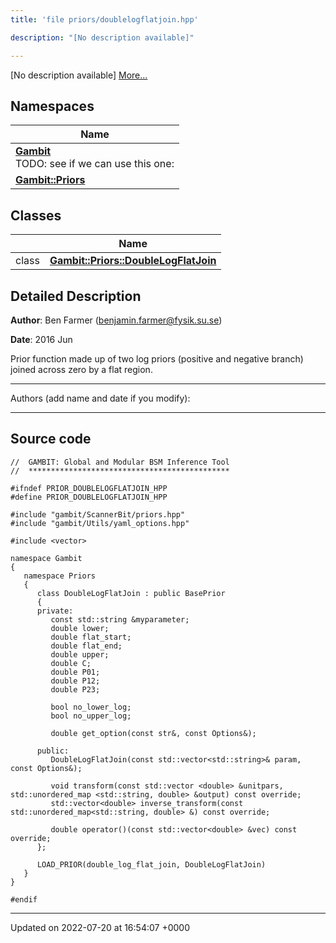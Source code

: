 ```yaml
---
title: 'file priors/doublelogflatjoin.hpp'

description: "[No description available]"

---
```







[No description available] [More...](#detailed-description)

## Namespaces

| Name           |
| -------------- |
| **[Gambit](/documentation/code/namespaces/namespacegambit/)** <br>TODO: see if we can use this one:  |
| **[Gambit::Priors](/documentation/code/namespaces/namespacegambit_1_1priors/)**  |

## Classes

|                | Name           |
| -------------- | -------------- |
| class | **[Gambit::Priors::DoubleLogFlatJoin](/documentation/code/classes/classgambit_1_1priors_1_1doublelogflatjoin/)**  |

## Detailed Description


**Author**: Ben Farmer ([benjamin.farmer@fysik.su.se](mailto:benjamin.farmer@fysik.su.se)) 

**Date**: 2016 Jun

Prior function made up of two log priors (positive and negative branch) joined across zero by a flat region.



------------------

Authors (add name and date if you modify):



------------------




## Source code

```
//  GAMBIT: Global and Modular BSM Inference Tool
//  *********************************************

#ifndef PRIOR_DOUBLELOGFLATJOIN_HPP
#define PRIOR_DOUBLELOGFLATJOIN_HPP

#include "gambit/ScannerBit/priors.hpp"
#include "gambit/Utils/yaml_options.hpp"

#include <vector>
  
namespace Gambit
{
   namespace Priors
   {
      class DoubleLogFlatJoin : public BasePrior
      {
      private:
         const std::string &myparameter;
         double lower;
         double flat_start;
         double flat_end;
         double upper;
         double C; 
         double P01;
         double P12;
         double P23;

         bool no_lower_log;
         bool no_upper_log;
     
         double get_option(const str&, const Options&);

      public: 
         DoubleLogFlatJoin(const std::vector<std::string>& param, const Options&); 

         void transform(const std::vector <double> &unitpars, std::unordered_map <std::string, double> &output) const override;
         std::vector<double> inverse_transform(const std::unordered_map<std::string, double> &) const override;

         double operator()(const std::vector<double> &vec) const override;
      };
  
      LOAD_PRIOR(double_log_flat_join, DoubleLogFlatJoin)
   }
}

#endif
```


-------------------------------

Updated on 2022-07-20 at 16:54:07 +0000
